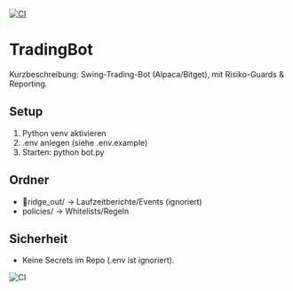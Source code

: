 [![CI](https://github.com/ykappler-create/TradingBot/actions/workflows/python-ci.yml/badge.svg)](https://github.com/ykappler-create/TradingBot/actions/workflows/python-ci.yml)

# TradingBot

Kurzbeschreibung: Swing-Trading-Bot (Alpaca/Bitget), mit Risiko-Guards & Reporting.

## Setup
1. Python venv aktivieren
2. .env anlegen (siehe .env.example)
3. Starten: python bot.py

## Ordner
- ridge_out/ → Laufzeitberichte/Events (ignoriert)
- policies/ → Whitelists/Regeln

## Sicherheit
- Keine Secrets im Repo (.env ist ignoriert).

![CI](https://github.com/ykappler-create/TradingBot/actions/workflows/python-ci.yml/badge.svg)
